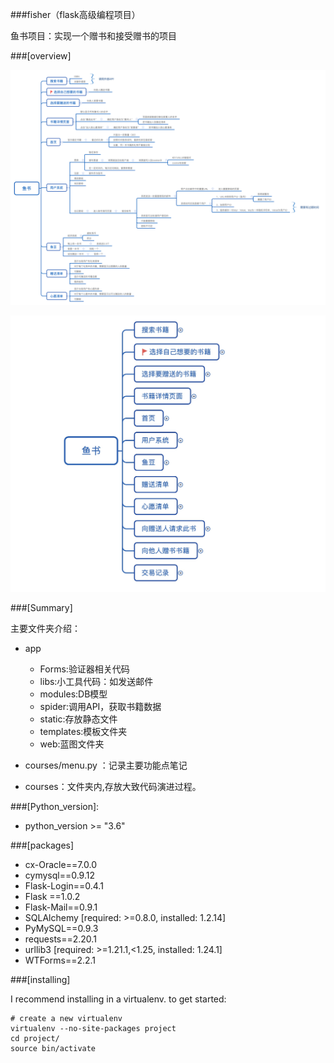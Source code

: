 ###fisher（flask高级编程项目）

鱼书项目：实现一个赠书和接受赠书的项目

###[overview]


![鱼书-思维导图](./app/static/鱼书-思维导图.png)

![主要功能框架图-思维导图](./app/static/主要功能框架图-思维导图.png)

###[Summary]

主要文件夹介绍：

- app
  - Forms:验证器相关代码
  - libs:小工具代码：如发送邮件
  - modules:DB模型
  - spider:调用API，获取书籍数据
  - static:存放静态文件
  - templates:模板文件夹
  - web:蓝图文件夹

- courses/menu.py ：记录主要功能点笔记
- courses：文件夹内,存放大致代码演进过程。


###[Python_version]:

- python_version >= "3.6"

###[packages]

- cx-Oracle==7.0.0
- cymysql==0.9.12
- Flask-Login==0.4.1
- Flask ==1.0.2
- Flask-Mail==0.9.1
- SQLAlchemy [required: >=0.8.0, installed: 1.2.14]
- PyMySQL==0.9.3
- requests==2.20.1
- urllib3 [required: >=1.21.1,<1.25, installed: 1.24.1]
- WTForms==2.2.1

###[installing]

I recommend installing in a virtualenv. to get started:

    # create a new virtualenv
    virtualenv --no-site-packages project
    cd project/
    source bin/activate

